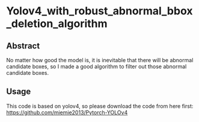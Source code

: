 # Yolov4_with_robust_abnormal_bbox_deletion_algorithm

## Abstract
No matter how good the model is, it is inevitable that there will be abnormal candidate boxes, so I made a good algorithm to filter out those abnormal candidate boxes.

## Usage
This code is based on yolov4, so please download the code from here first: https://github.com/miemie2013/Pytorch-YOLOv4
